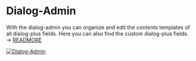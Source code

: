 # Dialog-Admin

With the dialog-admin you can organize and edit the contents templates of all dialog-plus fields. Here you can also find the custom dialog-plus fields. → [READMORE](../../../basics/dialog-admin.md)

[![Dialog-Admin](../../../assets/images/en/system-administration/administration/predefined-content/dialog-admin/1-da.png)](../../../assets/images/en/system-administration/administration/predefined-content/dialog-admin/1-da.png)
